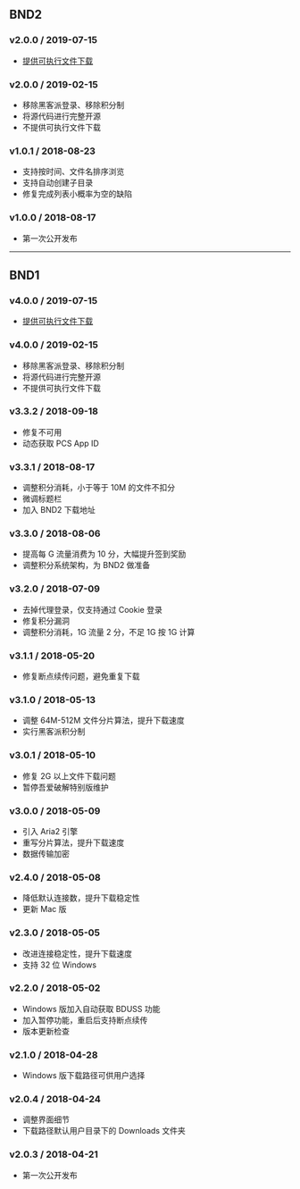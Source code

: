 ## BND2

### v2.0.0 / 2019-07-15

* [提供可执行文件下载](https://ld246.com/article/1563154719934)

### v2.0.0 / 2019-02-15

* 移除黑客派登录、移除积分制
* 将源代码进行完整开源
* 不提供可执行文件下载

### v1.0.1 / 2018-08-23

* 支持按时间、文件名排序浏览
* 支持自动创建子目录
* 修复完成列表小概率为空的缺陷

### v1.0.0 / 2018-08-17

* 第一次公开发布

---

## BND1

### v4.0.0 / 2019-07-15

* [提供可执行文件下载](https://github.com/b3log/baidu-netdisk-downloaderx/releases)

### v4.0.0 / 2019-02-15

* 移除黑客派登录、移除积分制
* 将源代码进行完整开源
* 不提供可执行文件下载

### v3.3.2 / 2018-09-18

* 修复不可用
* 动态获取 PCS App ID

### v3.3.1 / 2018-08-17

* 调整积分消耗，小于等于 10M 的文件不扣分
* 微调标题栏
* 加入 BND2 下载地址

### v3.3.0 / 2018-08-06

* 提高每 G 流量消费为 10 分，大幅提升签到奖励
* 调整积分系统架构，为 BND2 做准备

### v3.2.0 / 2018-07-09

* 去掉代理登录，仅支持通过 Cookie 登录
* 修复积分漏洞
* 调整积分消耗，1G 流量 2 分，不足 1G 按 1G 计算

### v3.1.1 / 2018-05-20

* 修复断点续传问题，避免重复下载

### v3.1.0 / 2018-05-13

* 调整 64M-512M 文件分片算法，提升下载速度
* 实行黑客派积分制

### v3.0.1 / 2018-05-10

* 修复 2G 以上文件下载问题
* 暂停吾爱破解特别版维护

### v3.0.0 / 2018-05-09

* 引入 Aria2 引擎
* 重写分片算法，提升下载速度
* 数据传输加密

### v2.4.0 / 2018-05-08

* 降低默认连接数，提升下载稳定性
* 更新 Mac 版

### v2.3.0 / 2018-05-05

* 改进连接稳定性，提升下载速度
* 支持 32 位 Windows

### v2.2.0 / 2018-05-02

* Windows 版加入自动获取 BDUSS 功能
* 加入暂停功能，重启后支持断点续传
* 版本更新检查

### v2.1.0 / 2018-04-28

* Windows 版下载路径可供用户选择

### v2.0.4 / 2018-04-24

* 调整界面细节
* 下载路径默认用户目录下的 Downloads 文件夹

### v2.0.3 / 2018-04-21

* 第一次公开发布
